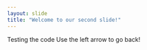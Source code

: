 ```yaml
---
layout: slide
title: "Welcome to our second slide!"
---
```

Testing the code
Use the left arrow to go back!
